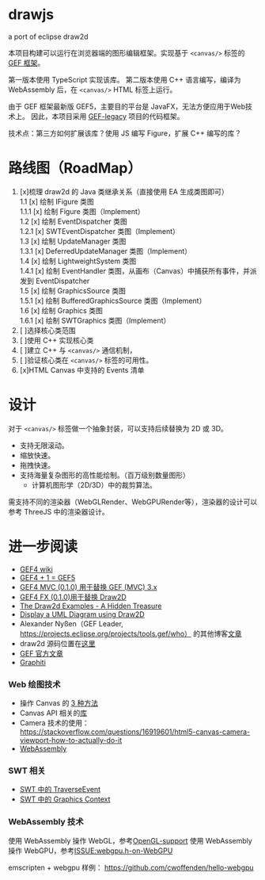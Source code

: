 # drawjs

a port of eclipse draw2d

本项目构建可以运行在浏览器端的图形编辑框架。实现基于 `<canvas/>` 标签的 [GEF 框架](https://www.eclipse.org/gef/)。

第一版本使用 TypeScript 实现该库。
第二版本使用 C++ 语言编写，编译为 WebAssembly 后，在 `<canvas/>` HTML 标签上运行。

由于 GEF 框架最新版 GEF5，主要目的平台是 JavaFX，无法方便应用于Web技术上。
因此，本项目采用 [GEF-legacy](https://github.com/eclipse/gef-legacy) 项目的代码框架。

技术点：第三方如何扩展该库？使用 JS 编写 Figure，扩展 C++ 编写的库？


# 路线图（RoadMap）

1. [x]梳理 draw2d 的 Java 类继承关系（直接使用 EA 生成类图即可）  
    1.1 [x] 绘制 IFigure 类图  
        1.1.1 [x] 绘制 Figure 类图（Implement）  
    1.2 [x] 绘制 EventDispatcher 类图  
        1.2.1 [x] SWTEventDispatcher 类图（Implement）  
    1.3 [x] 绘制 UpdateManager 类图  
        1.3.1 [x] DeferredUpdateManager 类图（Implement）  
    1.4 [x] 绘制 LightweightSystem 类图  
        1.4.1 [x] 绘制 EventHandler 类图，从画布（Canvas）中捕获所有事件，并派发到 EventDispatcher  
    1.5 [x] 绘制 GraphicsSource 类图  
        1.5.1 [x] 绘制 BufferedGraphicsSource 类图（Implement）  
    1.6 [x] 绘制 Graphics 类图  
        1.6.1 [x] 绘制 SWTGraphics 类图（Implement）  
2. [ ]选择核心类范围
3. [ ]使用 C++ 实现核心类
4. [ ]建立 C++ 与 `<canvas/>` 通信机制，
5. [ ]验证核心类在 `<canvas/>` 标签的可用性。
6. [x]HTML Canvas 中支持的 Events 清单

# 设计

对于 `<canvas/>` 标签做一个抽象封装，可以支持后续替换为 2D 或 3D。
- 支持无限滚动。
- 缩放快速。
- 拖拽快速。
- 支持海量复杂图形的高性能绘制。（百万级别数量图形）
    - 计算机图形学（2D/3D）中的裁剪算法。

需支持不同的渲染器（WebGLRender、WebGPURender等），渲染器的设计可以参考 ThreeJS 中的渲染器设计。


# 进一步阅读
- [GEF4 wiki](https://wiki.eclipse.org/GEF/GEF4)
- [GEF4 + 1 = GEF5](http://nyssen.blogspot.com/2017/02/gef4-1-gef-5.html#Merger%20of%20MVC%20and%20MVC.FX)
- [GEF4 MVC (0.1.0) 用于替换 GEF (MVC) 3.x](https://github.com/eclipse/gef/blob/master/CHANGELOG.md#gef4-mvc-010)
- [GEF4 FX (0.1.0)用于替换 Draw2D](https://github.com/eclipse/gef/blob/master/CHANGELOG.md#gef4-fx-010)
- [The Draw2d Examples - A Hidden Treasure](http://nyssen.blogspot.com/2010/12/draw2d-examples-hidden-treasure.html)
- [Display a UML Diagram using Draw2D](https://www.eclipse.org/articles/Article-GEF-Draw2d/GEF-Draw2d.html)
- Alexander Nyßen（GEF Leader, https://projects.eclipse.org/projects/tools.gef/who） 的其他博客[文章](http://nyssen.blogspot.com)
- draw2d 源码位置在[这里](https://download.eclipse.org/oomph/archive/simrel/gef.aggrcon/index/org.eclipse.draw2d.source_3.10.100.201606061308.html)
- [GEF 官方文章](https://www.eclipse.org/gef/reference/articles.html)
- [Graphiti](https://www.eclipse.org/graphiti/documentation/overview.php)

### Web 绘图技术
- 操作 Canvas 的 [3 种方法](https://compile.fi/canvas-filled-three-ways-js-webassembly-and-webgl/)
- Canvas API 相关的[库](https://developer.mozilla.org/en-US/docs/Web/API/Canvas_API#libraries)
- Camera 技术的使用：https://stackoverflow.com/questions/16919601/html5-canvas-camera-viewport-how-to-actually-do-it
- [WebAssembly](https://webassembly.org/)

### SWT 相关
- [SWT 中的 TraverseEvent](https://cloud.tencent.com/developer/article/1433531)
- [SWT 中的 Graphics Context](https://www.eclipse.org/articles/Article-SWT-graphics/SWT_graphics.html)


### WebAssembly 技术
使用 WebAssembly 操作 WebGL，参考[OpenGL-support](https://emscripten.org/docs/porting/multimedia_and_graphics/OpenGL-support.html)
使用 WebAssembly 操作 WebGPU，参考[ISSUE:webgpu.h-on-WebGPU](https://github.com/emscripten-core/emscripten/pull/10218)

emscripten + webgpu 样例：
https://github.com/cwoffenden/hello-webgpu

